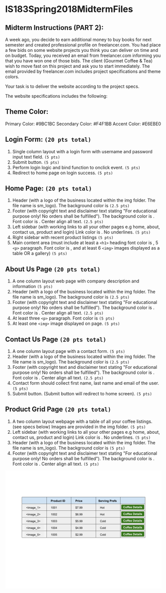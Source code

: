 # IS183Spring2018MidtermFiles

## Midterm Instructions (PART 2): 
A week ago, you decide to earn additional money to buy books for next semester and created professional profile on freelancer.com. You had place a few bids on some website projects you think you can deliver on time and on budget. Today, you received an email from freelancer.com informing you that you have won one of those bids. The client (Gourmet Coffee & Tea) wish to move fast on this project and ask you to start immediately. The email provided by freelancer.com includes project specifications and theme colors. 

Your task is to deliver the website according to the project specs.


The website specifications includes the following:

## Theme Color:
Primary Color: #9BC1BC
Secondary Color: #F4F1BB
Accent Color: #E6EBE0

## Login Form: `(20 pts total)`
1. Single column layout with a login form with username and password input text field. `(5 pts)`
2. Submit button. `(5 pts)`
3. Perform login logic and bind function to onclick event. `(5 pts)`
4. Redirect to home page on login success. `(5 pts)`

## Home Page:  `(20 pts total)`
1. Header (with a logo of the business located within the img folder. The file name is sm_logo). The background color is <Primary Color>  `(2.5 pts)`
2. Footer (with copyright text and disclaimer text stating "For educational purpose only! No orders shall be fulfilled"). The background color is <Primary Color>. Font color is <Secondary Color>. Center align all text. `(2.5 pts)`
3. Left sidebar (with working links to all your other pages e.g home, about, contact us, product and login) Link color is <Secondary Color>. No underlines. `(5 pts)`
4. Right sidebar with recent product listings `(5 pts)`
5. Main content area (must include at least a `<h1>` heading font color is <Secondary Color>, 5 `<p>` paragraph. Font color is <Secondary Color>, and at least 6 `<img>` images displayed as a table OR a gallery) `(5 pts)`

## About Us Page  `(20 pts total)`
1. A one column layout web page with company description and information `(5 pts)`
2. Header (with a logo of the business located within the img folder. The file name is sm_logo). The background color is <Primary Color> `(2.5 pts)`
3. Footer (with copyright text and disclaimer text stating "For educational purpose only! No orders shall be fulfilled"). The background color is <Primary Color>. Font color is <Secondary Color>. Center align all text. `(2.5 pts)`
4. At least three `<p>` paragraph. Font color is <Accent Color> `(5 pts)`
5. At least one `<img>` image displayed on page.  `(5 pts)`

## Contact Us Page  `(20 pts total)`
1. A one column layout page with a contact form.  `(5 pts)`
2. Header (with a logo of the business located within the img folder. The file name is sm_logo). The background color is <Primary Color> `(2.5 pts)`
3. Footer (with copyright text and disclaimer text stating "For educational purpose only! No orders shall be fulfilled"). The background color is <Primary Color>. Font color is <Secondary Color>. Center align all text. `(2.5 pts)`
4. Contact form should collect first name, last name and email of the user. `(5 pts)`
5. Submit button. (Submit button will redirect to home screen). `(5 pts)`

## Product Grid Page  `(20 pts total)`
1. A two column layout webpage with a table of all your coffee listings. (see specs below) Images are provided in the img folder. `(5 pts)`
2. Left sidebar (with working links to all your other pages e.g home, about, contact us, product and login) Link color is <Secondary Color>. No underlines. `(5 pts)`
3. Header (with a logo of the business located within the img folder. The file name is sm_logo). The background color is <Primary Color> `(5 pts)`
4. Footer (with copyright text and disclaimer text stating "For educational purpose only! No orders shall be fulfilled"). The background color is <Primary Color>. Font color is <Secondary Color>. Center align all text. `(5 pts)`


![alt text](./img/product_grid_mockup.png)


